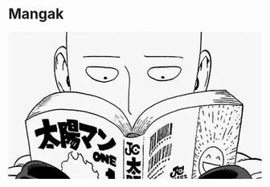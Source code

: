 # Mangak

![alt text](https://github.com/Kai-TRD/DAM/blob/main/Lenguaje_de_marcas/mangak/images/banners/banner2.jpg?raw=true)